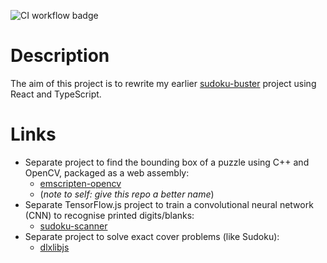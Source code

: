 ![CI workflow badge](https://github.com/taylorjg/sudoku-buster-react/actions/workflows/ci.yml/badge.svg)

# Description

The aim of this project is to rewrite my earlier 
[sudoku-buster](https://github.com/taylorjg/sudoku-buster)
project using React and TypeScript.

# Links

* Separate project to find the bounding box of a puzzle using C++ and OpenCV, packaged as a web assembly:
  * [emscripten-opencv](https://github.com/taylorjg/emscripten-opencv)
  * (_note to self: give this repo a better name_)
* Separate TensorFlow.js project to train a convolutional neural network (CNN) to recognise printed digits/blanks:
  * [sudoku-scanner](https://github.com/taylorjg/sudoku-scanner)
* Separate project to solve exact cover problems (like Sudoku):
  * [dlxlibjs](https://github.com/taylorjg/dlxlibjs)
